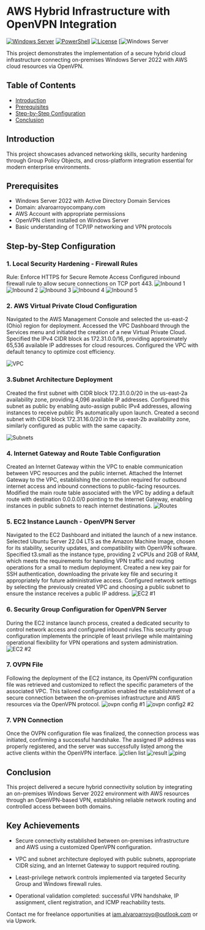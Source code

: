 # AWS Hybrid Infrastructure with OpenVPN Integration
[![Windows Server](https://img.shields.io/badge/Windows%20Server-2022-blue)](https://github.com/alvaroarroyov/Windows-Server-Demo)
[![PowerShell](https://img.shields.io/badge/PowerShell-5.1-green)](https://github.com/alvaroarroyov/Windows-Server-Demo)
[![License](https://img.shields.io/badge/License-MIT-yellow)](https://github.com/alvaroarroyov/Windows-Server-Demo)
[![Windows Server](https://img.shields.io/badge/AWS-Cloud-FF9900?style=flat&logo=amazon-aws&logoColor=white)

This project demonstrates the implementation of a secure hybrid cloud infrastructure connecting on-premises Windows Server 2022 with AWS cloud resources via OpenVPN. 
## Table of Contents
- [Introduction](#introduction)
- [Prerequisites](#prerequisites)
- [Step-by-Step Configuration](#step-by-step-configuration)
- [Conclusion](#conclusion)

## Introduction
This project showcases advanced networking skills, security hardening through Group Policy Objects, and cross-platform integration essential for modern enterprise environments.


## Prerequisites
- Windows Server 2022 with Active Directory Domain Services
- Domain: alvaroarroyocompany.com
- AWS Account with appropriate permissions
- OpenVPN client installed on Windows Server
- Basic understanding of TCP/IP networking and VPN protocols

## Step-by-Step Configuration
### 1. Local Security Hardening - Firewall Rules
Rule: Enforce HTTPS for Secure Remote Access
Configured inbound firewall rule to allow secure connections on TCP port 443.
![Inbound 1](Images/1.PNG)  <!-- Embed imagen -->
![Inbound 2](Images/2.PNG)  <!-- Embed imagen -->
![Inbound 3](Images/3.PNG)  <!-- Embed imagen -->
![Inbound 4](Images/4.PNG)  <!-- Embed imagen -->
![Inbound 5](Images/5.PNG)  <!-- Embed imagen -->


### 2. AWS Virtual Private Cloud Configuration
Navigated to the AWS Management Console and selected the us-east-2 (Ohio) region for deployment. Accessed the VPC Dashboard through the Services menu and initiated the creation of a new Virtual Private Cloud. Specified the IPv4 CIDR block as 172.31.0.0/16, providing approximately 65,536 available IP addresses for cloud resources. Configured the VPC with default tenancy to optimize cost efficiency.

![VPC](Images/vpc.PNG)  <!-- Embed imagen -->

### 3.Subnet Architecture Deployment
Created the first subnet with CIDR block 172.31.0.0/20 in the us-east-2a availability zone, providing 4,096 available IP addresses. Configured this subnet as public by enabling auto-assign public IPv4 addresses, allowing instances to receive public IPs automatically upon launch. Created a second subnet with CIDR block 172.31.16.0/20 in the us-east-2b availability zone, similarly configured as public with the same capacity.

![Subnets](Images/subnets.PNG)  <!-- Embed imagen -->


### 4. Internet Gateway and Route Table Configuration
Created an Internet Gateway within the VPC to enable communication between VPC resources and the public internet. Attached the Internet Gateway to the VPC, establishing the connection required for outbound internet access and inbound connections to public-facing resources. Modified the main route table associated with the VPC by adding a default route with destination 0.0.0.0/0 pointing to the Internet Gateway, enabling instances in public subnets to reach internet destinations. 
![Routes](Images/rutas.PNG)  <!-- Embed imagen -->


### 5. EC2 Instance Launch - OpenVPN Server
Navigated to the EC2 Dashboard and initiated the launch of a new instance. Selected Ubuntu Server 22.04 LTS as the Amazon Machine Image, chosen for its stability, security updates, and compatibility with OpenVPN software. Specified t3.small as the instance type, providing 2 vCPUs and 2GB of RAM, which meets the requirements for handling VPN traffic and routing operations for a small to medium deployment. Created a new key pair for SSH authentication, downloading the private key file and securing it appropriately for future administrative access. Configured network settings by selecting the previously created VPC and choosing a public subnet to ensure the instance receives a public IP address.
![EC2 #1](/Images/ubuntu.PNG)


### 6. Security Group Configuration for OpenVPN Server
During the EC2 instance launch process, created a dedicated security to control network access and configured inbound rules.This security group configuration implements the principle of least privilege while maintaining operational flexibility for VPN operations and system administration.
![EC2 #2](/Images/ubuntu2.PNG)

### 7. OVPN File
Following the deployment of the EC2 instance, its OpenVPN configuration file was retrieved and customized to reflect the specific parameters of the associated VPC. This tailored configuration enabled the establishment of a secure connection between the on-premises infrastructure and AWS resources via the OpenVPN protocol.
![ovpn config #1](/Images/ovpn1.png)
![ovpn config2 #2](/Images/ovpn2.PNG)


### 7. VPN Connection 
Once the OVPN configuration file was finalized, the connection process was initiated, confirming a successful handshake. The assigned IP address was properly registered, and the server was successfully listed among the active clients within the OpenVPN interface.
![clien list](/Images/ovpn4.PNG)
![result](/Images/result.PNG)
![ping](/Images/ping.PNG)




## Conclusion
This project delivered a secure hybrid connectivity solution by integrating an on-premises Windows Server 2022 environment with AWS resources through an OpenVPN-based VPN, establishing reliable network routing and controlled access between both domains.

## Key Achievements
- Secure connectivity established between on-premises infrastructure and AWS using a customized OpenVPN configuration.

- VPC and subnet architecture deployed with public subnets, appropriate CIDR sizing, and an Internet Gateway to support required routing.

- Least-privilege network controls implemented via targeted Security Group and Windows firewall rules.

- Operational validation completed: successful VPN handshake, IP assignment, client registration, and ICMP reachability tests.
  

Contact me for freelance opportunities at iam.alvaroarroyo@outlook.com or via Upwork.


